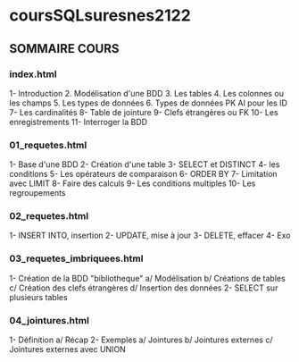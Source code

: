 # coursSQLsuresnes2122

## SOMMAIRE COURS

### index.html
1- Introduction
2. Modélisation d'une BDD
3. Les tables
4. Les colonnes ou les champs
5. Les types de données
6. Types de données PK AI pour les ID
7- Les cardinalités
8- Table de jointure
9- Clefs étrangères ou FK
10- Les enregistrements
11- Interroger la BDD

### 01_requetes.html
1- Base d'une BDD
2- Création d'une table
3- SELECT et DISTINCT
4- les conditions
5- Les opérateurs de comparaison
6- ORDER BY
7- Limitation avec LIMIT
8- Faire des calculs
9- Les conditions multiples
10- Les regroupements

### 02_requetes.html
1- INSERT INTO, insertion
2- UPDATE, mise à jour 
3- DELETE, effacer
4- Exo

### 03_requetes_imbriquees.html
1- Création de la BDD "bibliotheque"
    a/ Modélisation
    b/ Créations de tables
    c/ Création des clefs étrangères
    d/ Insertion des données
2- SELECT sur plusieurs tables


### 04_jointures.html
1- Définition
    a/ Récap
2- Exemples
    a/ Jointures
    b/ Jointures externes
    c/ Jointures externes avec UNION
